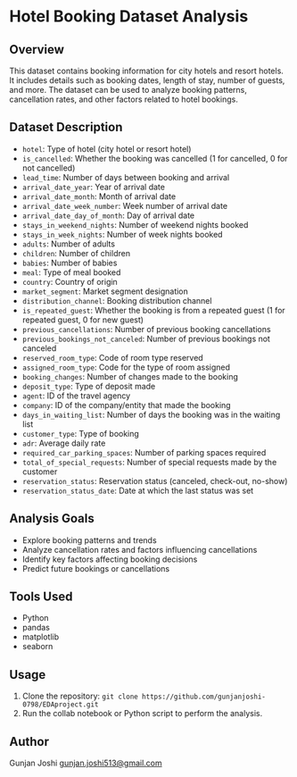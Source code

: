 # Hotel Booking Dataset Analysis

## Overview

This dataset contains booking information for city hotels and resort hotels. It includes details such as booking dates, length of stay, number of guests, and more. The dataset can be used to analyze booking patterns, cancellation rates, and other factors related to hotel bookings.

## Dataset Description

- `hotel`: Type of hotel (city hotel or resort hotel)
- `is_cancelled`: Whether the booking was cancelled (1 for cancelled, 0 for not cancelled)
- `lead_time`: Number of days between booking and arrival
- `arrival_date_year`: Year of arrival date
- `arrival_date_month`: Month of arrival date
- `arrival_date_week_number`: Week number of arrival date
- `arrival_date_day_of_month`: Day of arrival date
- `stays_in_weekend_nights`: Number of weekend nights booked
- `stays_in_week_nights`: Number of week nights booked
- `adults`: Number of adults
- `children`: Number of children
- `babies`: Number of babies
- `meal`: Type of meal booked
- `country`: Country of origin
- `market_segment`: Market segment designation
- `distribution_channel`: Booking distribution channel
- `is_repeated_guest`: Whether the booking is from a repeated guest (1 for repeated guest, 0 for new guest)
- `previous_cancellations`: Number of previous booking cancellations
- `previous_bookings_not_canceled`: Number of previous bookings not canceled
- `reserved_room_type`: Code of room type reserved
- `assigned_room_type`: Code for the type of room assigned
- `booking_changes`: Number of changes made to the booking
- `deposit_type`: Type of deposit made
- `agent`: ID of the travel agency
- `company`: ID of the company/entity that made the booking
- `days_in_waiting_list`: Number of days the booking was in the waiting list
- `customer_type`: Type of booking
- `adr`: Average daily rate
- `required_car_parking_spaces`: Number of parking spaces required
- `total_of_special_requests`: Number of special requests made by the customer
- `reservation_status`: Reservation status (canceled, check-out, no-show)
- `reservation_status_date`: Date at which the last status was set

## Analysis Goals

- Explore booking patterns and trends
- Analyze cancellation rates and factors influencing cancellations
- Identify key factors affecting booking decisions
- Predict future bookings or cancellations

## Tools Used

- Python
- pandas
- matplotlib
- seaborn

## Usage

1. Clone the repository: `git clone https://github.com/gunjanjoshi-0798/EDAproject.git`
2. Run the collab notebook or Python script to perform the analysis.

## Author

Gunjan Joshi
gunjan.joshi513@gmail.com
